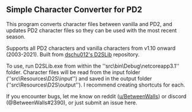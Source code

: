 ## Simple Character Converter for PD2
This program converts character files between vanilla and PD2, and updates PD2 character files so they can be used with the most recent season.

Supports all PD2 characters and vanilla characters from v1.10 onward (2003-2021). Built from [dschu012's D2SLib](https://github.com/dschu012/D2SLib) repository.

To use, run D2SLib.exe from within the ''src\bin\Debug\netcoreapp3.1'' folder. Character files will be read from the input folder (''src\Resources\D2S\input'') and saved in the output folder (''src\Resources\D2S\output''). I recommend creating shortcuts for each.

If you encounter bugs, let me know on reddit ([u/BetweenWalls](https://www.reddit.com/message/compose/?to=BetweenWalls)) or discord (@BetweenWalls#2390), or just submit an issue here.
